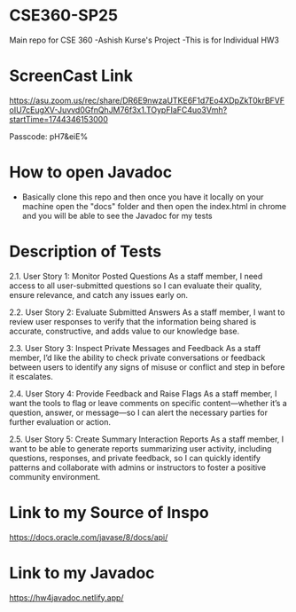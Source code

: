 # CSE360-SP25

Main repo for CSE 360
-Ashish Kurse's Project 
-This is for Individual HW3


# ScreenCast Link
  https://asu.zoom.us/rec/share/DR6E9nwzaUTKE6F1d7Eo4XDpZkT0krBFVFoIU7cEugXV-Juvvd0GfnQhJM76f3x1.TOypFIaFC4uo3Vmh?startTime=1744346153000

Passcode: pH7&eiE%



# How to open Javadoc
  - Basically clone this repo and then once you have it locally on your machine open the "docs" folder and then open the index.html in chrome and you will be able to see the Javadoc for my tests

 # Description of Tests
 2.1. User Story 1: Monitor Posted Questions
As a staff member, I need access to all user-submitted questions so I can evaluate their quality, ensure relevance, and catch any issues early on.

2.2. User Story 2: Evaluate Submitted Answers
As a staff member, I want to review user responses to verify that the information being shared is accurate, constructive, and adds value to our knowledge base.

2.3. User Story 3: Inspect Private Messages and Feedback
As a staff member, I’d like the ability to check private conversations or feedback between users to identify any signs of misuse or conflict and step in before it escalates.

2.4. User Story 4: Provide Feedback and Raise Flags
As a staff member, I want the tools to flag or leave comments on specific content—whether it’s a question, answer, or message—so I can alert the necessary parties for further evaluation or action.

2.5. User Story 5: Create Summary Interaction Reports
As a staff member, I want to be able to generate reports summarizing user activity, including questions, responses, and private feedback, so I can quickly identify patterns and collaborate with admins or instructors to foster a positive community environment.


# Link to my Source of Inspo
  https://docs.oracle.com/javase/8/docs/api/

# Link to my Javadoc
  https://hw4javadoc.netlify.app/



    
    
    
    







